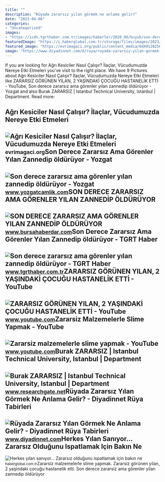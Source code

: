 ```yaml
---
title: ""
description: "Rüyada zararsız yılan görmek ne anlama gelir?"
date: "2023-04-06"
categories:
- "Uncategorized"
images:
- "https://icdn.tgrthaber.com.tr/images/haberler/2020_06/buyuk/son-derece-zararsiz-ama-gorenler-yilan-zannedip-olduruyor-1591612977.jpg"
featuredImage: "https://i.haberglobal.com.tr/storage/files/images/2023/05/19/herkes-yilan-saniyor-zararsiz-oldugunu-ispatlamak-icin-bakin-ne-yapti-EXvT.jpg"
featured_image: "https://evrimagaci.org/public/content_media/6d4912825620781b1741c47423ea5626.jpg"
image: "https://www.diyadinnet.com/d/ruya/ruyada-zararsiz-yilan-gormek-ne-anlama-gelir-10671.jpg"
---
```


If you are looking for Ağrı Kesiciler Nasıl Çalışır? İlaçlar, Vücudumuzda Nereye Etki Etmeleri you've visit to the right place. We have 9 Pictures about Ağrı Kesiciler Nasıl Çalışır? İlaçlar, Vücudumuzda Nereye Etki Etmeleri like ZARARSIZ GÖRÜNEN YILAN, 2 YAŞINDAKİ ÇOCUĞU HASTANELİK ETTİ - YouTube, Son derece zararsız ama görenler yılan zannedip öldürüyor - Yozgat and also Burak ZARARSIZ | Istanbul Technical University, Istanbul | Department. Read more:

Ağrı Kesiciler Nasıl Çalışır? İlaçlar, Vücudumuzda Nereye Etki Etmeleri
-----------------------------------------------------------------------

 ![Ağrı Kesiciler Nasıl Çalışır? İlaçlar, Vücudumuzda Nereye Etki Etmeleri](https://evrimagaci.org/public/content_media/6d4912825620781b1741c47423ea5626.jpg) <small>evrimagaci.org</small>Son Derece Zararsız Ama Görenler Yılan Zannedip öldürüyor - Yozgat
------------------------------------------------------------------

 ![Son derece zararsız ama görenler yılan zannedip öldürüyor - Yozgat](https://www.yozgatcamlik.com/static/so/son_derece_zararsiz_ama_gorenler_yilan_zannedip_olduruyor-x750.jpg) <small>www.yozgatcamlik.com</small>SON DERECE ZARARSIZ AMA GÖRENLER YILAN ZANNEDİP ÖLDÜRÜYOR
---------------------------------------------------------

 ![SON DERECE ZARARSIZ AMA GÖRENLER YILAN ZANNEDİP ÖLDÜRÜYOR](https://www.bursahaberdar.com/images/haberler/2020/06/son-derece-zararsiz-ama-gorenler-yilan-zannedip-olduruyor_6bb08.jpg) <small>www.bursahaberdar.com</small>Son Derece Zararsız Ama Görenler Yılan Zannedip öldürüyor - TGRT Haber
----------------------------------------------------------------------

 ![Son derece zararsız ama görenler yılan zannedip öldürüyor - TGRT Haber](https://icdn.tgrthaber.com.tr/images/haberler/2020_06/buyuk/son-derece-zararsiz-ama-gorenler-yilan-zannedip-olduruyor-1591612977.jpg) <small>www.tgrthaber.com.tr</small>ZARARSIZ GÖRÜNEN YILAN, 2 YAŞINDAKİ ÇOCUĞU HASTANELİK ETTİ - YouTube
--------------------------------------------------------------------

 ![ZARARSIZ GÖRÜNEN YILAN, 2 YAŞINDAKİ ÇOCUĞU HASTANELİK ETTİ - YouTube](https://i.ytimg.com/vi/8bwKsX4nyg4/maxresdefault.jpg) <small>www.youtube.com</small>Zararsiz Malzemelerle Slime Yapmak - YouTube
--------------------------------------------

 ![Zararsiz malzemelerle slime yapmak - YouTube](https://i.ytimg.com/vi/_N-ez_oIvRQ/maxresdefault.jpg?sqp=-oaymwEmCIAKENAF8quKqQMa8AEB-AHIAYAC6AKKAgwIABABGHIgSSgqMA8=&rs=AOn4CLDXrH0VSwZeeJqfImTTlBI18BM02g) <small>www.youtube.com</small>Burak ZARARSIZ | Istanbul Technical University, Istanbul | Department
---------------------------------------------------------------------

 ![Burak ZARARSIZ | Istanbul Technical University, Istanbul | Department](https://i1.rgstatic.net/ii/profile.image/319621167550468-1453215032830_Q512/Burak-Zararsiz.jpg) <small>www.researchgate.net</small>Rüyada Zararsız Yılan Görmek Ne Anlama Gelir? - Diyadinnet Rüya Tabirleri
-------------------------------------------------------------------------

 ![Rüyada Zararsız Yılan Görmek Ne Anlama Gelir? - Diyadinnet Rüya Tabirleri](https://www.diyadinnet.com/d/ruya/ruyada-zararsiz-yilan-gormek-ne-anlama-gelir-10671.jpg) <small>www.diyadinnet.com</small>Herkes Yılan Sanıyor... Zararsız Olduğunu Ispatlamak Için Bakın Ne
------------------------------------------------------------------

 ![Herkes yılan sanıyor... Zararsız olduğunu ispatlamak için bakın ne](https://i.haberglobal.com.tr/storage/files/images/2023/05/19/herkes-yilan-saniyor-zararsiz-oldugunu-ispatlamak-icin-bakin-ne-yapti-EXvT.jpg) <small>haberglobal.com.tr</small>Zararsiz malzemelerle slime yapmak. Zararsiz görünen yilan, 2 yaşindaki̇ çocuğu hastaneli̇k etti̇. Son derece zararsiz ama görenler yilan zannedi̇p öldürüyor
